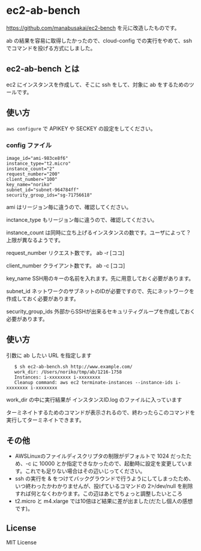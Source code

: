 # ec2-ab-bench

https://github.com/manabusakai/ec2-bench を元に改造したものです。

ab の結果を容易に取得したかったので、cloud-config での実行をやめて、ssh でコマンドを投げる方式にしました。


## ec2-ab-bench とは

ec2 にインスタンスを作成して、そこに ssh をして、対象に ab をするためのツールです。

## 使い方

`aws configure` で APIKEY や SECKEY の設定をしてください。

### config ファイル

    image_id="ami-983ce8f6"
    instance_type="t2.micro"
    instance_count="2"
    request_number="200"
    client_number="100"
    key_name="noriko"
    subnet_id="subnet-964784ff"
    security_group_ids="sg-71756618"

ami はリージョン毎に違うので、確認してください。

inctance_type もリージョン毎に違うので、確認してください。

instance_count は同時に立ち上げるインスタンスの数です。ユーザによって？上限が異なるようです。

request_number リクエスト数です。 ab -r [ココ]

client_number クライアント数です。 ab -c [ココ]

key_name SSH用のキーの名前を入れます。先に用意しておく必要があります。

subnet_id ネットワークのサブネットのIDが必要ですので、先にネットワークを作成しておく必要があります。

security_group_ids 外部からSSHが出来るセキュリティグループを作成しておく必要があります。

## 使い方

引数に ab したい URL を指定します

       $ sh ec2-ab-bench.sh http://www.example.com/
       work_dir: /Users/noriko/tmp/ab/1216-1758
       Instances: i-xxxxxxxx i-xxxxxxxx
       Cleanup command: aws ec2 terminate-instances --instance-ids i-xxxxxxxx i-xxxxxxxx

work_dir の中に実行結果が インスタンスID.log のファイルに入っています

ターミネイトするためのコマンドが表示されるので、終わったらこのコマンドを実行してターミネイトできます。

## その他

- AWSLinuxのファイルディスクリプタの制限がデフォルトで 1024 だったため、-c に 10000 とか指定できなかったので、起動時に設定を変更しています。これでも足りない場合はその辺いじってください。
- ssh の実行を & をつけてバックグラウンドで行うようにしてしまったため、いつ終わったかわかりませんが、投げているコマンドの 2>/dev/null を削除すれば何となくわかります。この辺はあとでちょっと調整したいところ
- t2.micro と m4.xlarge では10倍ほど結果に差が出ました(だたし個人の感想です)。

## License

MIT License